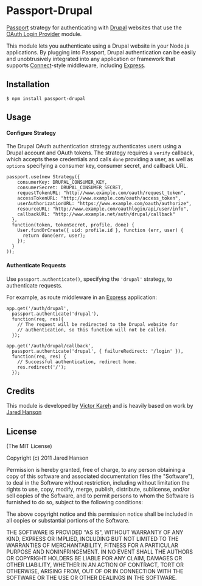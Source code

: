 # Passport-Drupal

[Passport](http://passportjs.org/) strategy for authenticating with [Drupal](http://drupal.org/)
websites that use the [OAuth Login Provider](http://drupal.org/project/oauthloginprovider) module.

This module lets you authenticate using a Drupal website in your Node.js applications.
By plugging into Passport, Drupal authentication can be easily and
unobtrusively integrated into any application or framework that supports
[Connect](http://www.senchalabs.org/connect/)-style middleware, including
[Express](http://expressjs.com/).

## Installation

    $ npm install passport-drupal

## Usage

#### Configure Strategy

The Drupal OAuth authentication strategy authenticates users using a Drupal
account and OAuth tokens.  The strategy requires a `verify` callback, which
accepts these credentials and calls `done` providing a user, as well as `options`
specifying a consumer key, consumer secret, and callback URL.

    passport.use(new Strategy({
        consumerKey: DRUPAL_CONSUMER_KEY,
        consumerSecret: DRUPAL_CONSUMER_SECRET,
        requestTokenURL: "http://www.example.com/oauth/request_token",
        accessTokenURL: "http://www.example.com/oauth/access_token",
        userAuthorizationURL: "https://www.example.com/oauth/authorize",
        resourceURL: "http://www.example.com/oauthlogin/api/user/info",
        callbackURL: "http://www.example.net/auth/drupal/callback"
      },
      function(token, tokenSecret, profile, done) {
        User.findOrCreate({ uid: profile.id }, function (err, user) {
          return done(err, user);
        });
      }
    ));

#### Authenticate Requests

Use `passport.authenticate()`, specifying the `'drupal'` strategy, to
authenticate requests.

For example, as route middleware in an [Express](http://expressjs.com/)
application:

    app.get('/auth/drupal',
      passport.authenticate('drupal'),
      function(req, res){
        // The request will be redirected to the Drupal website for
        // authentication, so this function will not be called.
      });

    app.get('/auth/drupal/callback', 
      passport.authenticate('drupal', { failureRedirect: '/login' }),
      function(req, res) {
        // Successful authentication, redirect home.
        res.redirect('/');
      });

## Credits

This module is developed by [Victor Kareh](http://github.com/vkareh) and is heavily based on work by [Jared Hanson](http://github.com/jaredhanson)

## License

(The MIT License)

Copyright (c) 2011 Jared Hanson

Permission is hereby granted, free of charge, to any person obtaining a copy of
this software and associated documentation files (the "Software"), to deal in
the Software without restriction, including without limitation the rights to
use, copy, modify, merge, publish, distribute, sublicense, and/or sell copies of
the Software, and to permit persons to whom the Software is furnished to do so,
subject to the following conditions:

The above copyright notice and this permission notice shall be included in all
copies or substantial portions of the Software.

THE SOFTWARE IS PROVIDED "AS IS", WITHOUT WARRANTY OF ANY KIND, EXPRESS OR
IMPLIED, INCLUDING BUT NOT LIMITED TO THE WARRANTIES OF MERCHANTABILITY, FITNESS
FOR A PARTICULAR PURPOSE AND NONINFRINGEMENT. IN NO EVENT SHALL THE AUTHORS OR
COPYRIGHT HOLDERS BE LIABLE FOR ANY CLAIM, DAMAGES OR OTHER LIABILITY, WHETHER
IN AN ACTION OF CONTRACT, TORT OR OTHERWISE, ARISING FROM, OUT OF OR IN
CONNECTION WITH THE SOFTWARE OR THE USE OR OTHER DEALINGS IN THE SOFTWARE.
